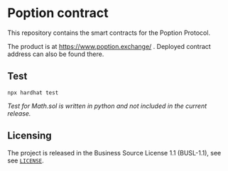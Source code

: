 # Poption contract

This repository contains the smart contracts for the Poption Protocol.

The product is at https://www.poption.exchange/ . Deployed contract address can also be found there.

## Test

```shell
npx hardhat test
```

_Test for Math.sol is written in python and not included in the current release._

## Licensing

The project is released in the Business Source License 1.1 (BUSL-1.1), see see [`LICENSE`](./LICENSE).
